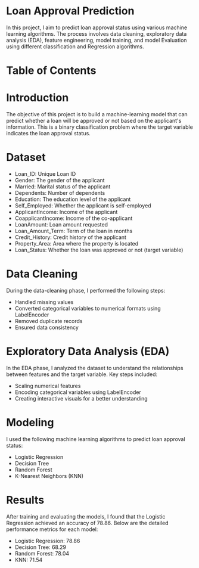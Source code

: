 # Loan Approval Prediction
In this project, I aim to predict loan approval status using various machine learning algorithms.
The process involves data cleaning, exploratory data analysis (EDA), feature engineering, model training, and model Evaluation using
different classification and Regression algorithms.
# Table of Contents

# Introduction
The objective of this project is to build a machine-learning model that can predict whether
a loan will be approved or not based on the applicant's information.
This is a binary classification problem where the target variable indicates the loan approval status.

# Dataset
* Loan_ID: Unique Loan ID
* Gender: The gender of the applicant
* Married: Marital status of the applicant
* Dependents: Number of dependents
* Education: The education level of the applicant
* Self_Employed: Whether the applicant is self-employed
* ApplicantIncome: Income of the applicant
* CoapplicantIncome: Income of the co-applicant
* LoanAmount: Loan amount requested
* Loan_Amount_Term: Term of the loan in months
* Credit_History: Credit history of the applicant
* Property_Area: Area where the property is located
* Loan_Status: Whether the loan was approved or not (target variable)

# Data Cleaning
During the data-cleaning phase, I performed the following steps:
* Handled missing values
* Converted categorical variables to numerical formats using LabelEncoder
* Removed duplicate records
* Ensured data consistency

# Exploratory Data Analysis (EDA)
In the EDA phase, I analyzed the dataset to understand
the relationships between features and the target variable. Key steps included:
* Scaling numerical features
* Encoding categorical variables using LabelEncoder
* Creating interactive visuals for a better understanding

# Modeling
I used the following machine learning algorithms to predict loan approval status:
* Logistic Regression
* Decision Tree
* Random Forest
* K-Nearest Neighbors (KNN)

# Results
After training and evaluating the models, I found that
the Logistic Regression achieved an accuracy of 78.86.
Below are the detailed performance metrics for each model:
* Logistic Regression: 78.86
* Decision Tree: 68.29
* Random Forest: 78.04
* KNN: 71.54
